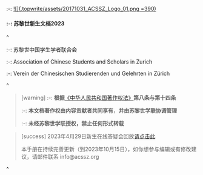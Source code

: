 :-: [![](.topwrite/assets/20171031_ACSSZ_Logo_01.png =390)](https://acssz.org/about/intro/)

#### :-: **苏黎世新生文档2023**

^

:-: 苏黎世中国学生学者联合会

:-: Association of Chinese Students and Scholars in Zurich

:-: Verein der Chinesischen Studierenden und Gelehrten in Zürich

^

> [warning] :-: **根据**[《中华人民共和国著作权法》](http://www.npc.gov.cn/npc/c30834/202011/848e73f58d4e4c5b82f69d25d46048c6.shtml#)**第八条与第十四条**
>
> :-: **本文档著作权由内容贡献者共同享有**，**并由苏黎世学联协调管理**
>
> :-: **未经苏黎世学联授权，禁止任何形式转载**

> [success] 2023年4月29日新生在线答疑会回放[请点击此](https://www.bilibili.com/video/BV18m4y1176R/?share_source=copy_web\&vd_source=802461966f51c0cf1ab48c9114efb719)
>
> 本手册在持续完善更新（到2023年10月15日），如你想参与编辑或有修改建议，请邮件联系 info\@acssz.org

^
